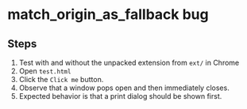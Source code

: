 # match_origin_as_fallback bug

## Steps

1. Test with and without the unpacked extension from `ext/` in Chrome
2. Open `test.html`
3. Click the `Click me` button.
4. Observe that a window pops open and then immediately closes.
5. Expected behavior is that a print dialog should be shown first.
